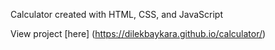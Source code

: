 Calculator created with HTML, CSS, and JavaScript

View project [here] (https://dilekbaykara.github.io/calculator/)
